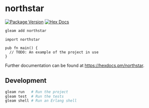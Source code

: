 # northstar

[![Package Version](https://img.shields.io/hexpm/v/northstar)](https://hex.pm/packages/northstar)
[![Hex Docs](https://img.shields.io/badge/hex-docs-ffaff3)](https://hexdocs.pm/northstar/)

```sh
gleam add northstar
```
```gleam
import northstar

pub fn main() {
  // TODO: An example of the project in use
}
```

Further documentation can be found at <https://hexdocs.pm/northstar>.

## Development

```sh
gleam run   # Run the project
gleam test  # Run the tests
gleam shell # Run an Erlang shell
```
